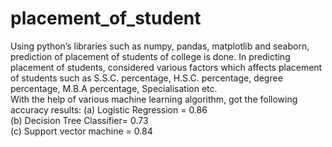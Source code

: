 # placement_of_student
Using python’s libraries such as numpy, pandas, matplotlib and seaborn, prediction of placement of students of college is done. In predicting placement of students, 
considered various factors which affects placement of students such as S.S.C. percentage, H.S.C. percentage, degree percentage, M.B.A percentage, Specialisation etc.         
With the help of various machine learning algorithm, got the following accuracy results: 
(a) Logistic Regression = 0.86   
(b) Decision Tree Classifier= 0.73  
(c) Support vector machine = 0.84    

